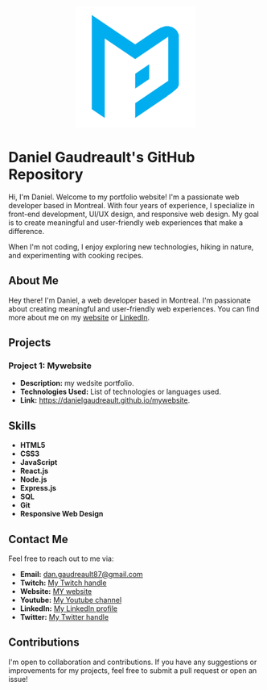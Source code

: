 <p align="center"><img src="https://raw.githubusercontent.com/DanielGaudreault/DanielGaudreault/main/main%20logo%202.png" /></p>

# Daniel Gaudreault's GitHub Repository

Hi, I'm Daniel. Welcome to my portfolio website! I'm a passionate web developer based in Montreal. With four years of experience, I specialize in front-end development, UI/UX design, and responsive web design. My goal is to create meaningful and user-friendly web experiences that make a difference.

When I'm not coding, I enjoy exploring new technologies, hiking in nature, and experimenting with cooking recipes.

## About Me
Hey there! I'm Daniel, a web developer based in Montreal. I'm passionate about creating meaningful and user-friendly web experiences. You can find more about me on my [website](https://danielgaudreault.github.io/mywebsite) or [LinkedIn](https://www.linkedin.com/in/daniel-gaudreault-373b67203).

## Projects

### Project 1: Mywebsite
- **Description:** my wedsite  portfolio.
- **Technologies Used:** List of technologies or languages used.
- **Link:** https://danielgaudreault.github.io/mywebsite.


## Skills
- **HTML5**
- **CSS3**
- **JavaScript**
- **React.js**
- **Node.js**
- **Express.js**
- **SQL**
- **Git**
- **Responsive Web Design**

## Contact Me
Feel free to reach out to me via:
- **Email:** dan.gaudreault87@gmail.com
- **Twitch:** [My Twitch handle](https://twitter.com/DGmovement87)
- **Website:** [MY website](https://danielgaudreault.github.io/mywebsite/index.html)
- **Youtube:** [My Youtube channel](https://www.youtube.com/@Empoweryourmind87)
- **LinkedIn:** [My LinkedIn profile](https://www.linkedin.com/in/daniel-gaudreault-373b67203)
- **Twitter:** [My Twitter handle](https://twitter.com/DGmovement87)

## Contributions
I'm open to collaboration and contributions. If you have any suggestions or improvements for my projects, feel free to submit a pull request or open an issue!
